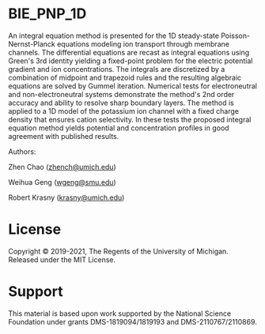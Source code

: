 # BIE_PNP_1D
An integral equation method is presented for the 1D steady-state Poisson-Nernst-Planck equations modeling ion transport through membrane channels. The differential equations are recast as integral equations using Green's 3rd identity yielding a fixed-point problem  for the electric potential gradient and ion concentrations. The integrals are discretized by a combination of midpoint and trapezoid rules and the resulting algebraic equations are solved by Gummel iteration. Numerical tests for electroneutral and non-electroneutral systems demonstrate the method's 2nd order accuracy and ability to resolve sharp boundary layers. The method is applied to a 1D model of the potassium ion channel with a fixed charge density that ensures cation selectivity. In these tests the proposed integral equation method yields potential and concentration profiles in good agreement with published results.

Authors:

Zhen Chao (zhench@umich.edu)

Weihua Geng (wgeng@smu.edu)

Robert Krasny (krasny@umich.edu)

# License
Copyright © 2019-2021, The Regents of the University of Michigan. Released under the MIT License.

# Support
This material is based upon work supported by the National Science Foundation under grants DMS-1819094/1819193 and DMS-2110767/2110869.
